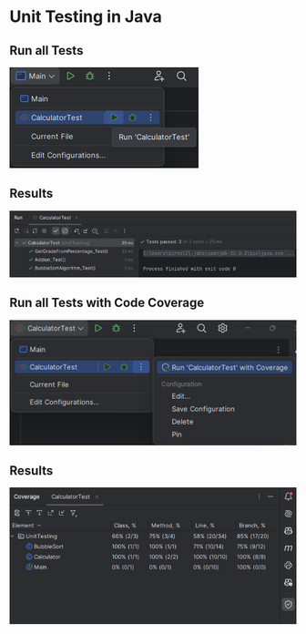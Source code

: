 # Unit Testing in Java

## Run all Tests
![RunAllTests](documentation/images/RunAllTests.png)

## Results
![Results](documentation/images/Results.png)



## Run all Tests with Code Coverage
![RunAllTests_CodeCoverage](documentation/images/RunAllTests_CodeCoverage.png)

## Results
![Results_CodeCoverage](documentation/images/Results_CodeCoverage.png)
